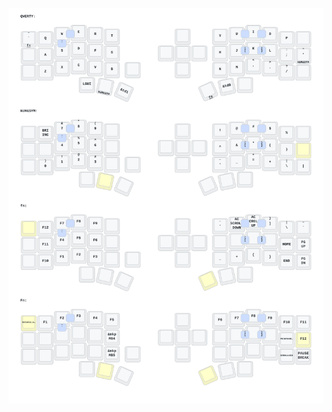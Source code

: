 ![Diagram of config/eyelash_corne.keymap](keymap-drawer/eyelash_corne.svg "generated by @caksoylar's Keymap Drawer")


